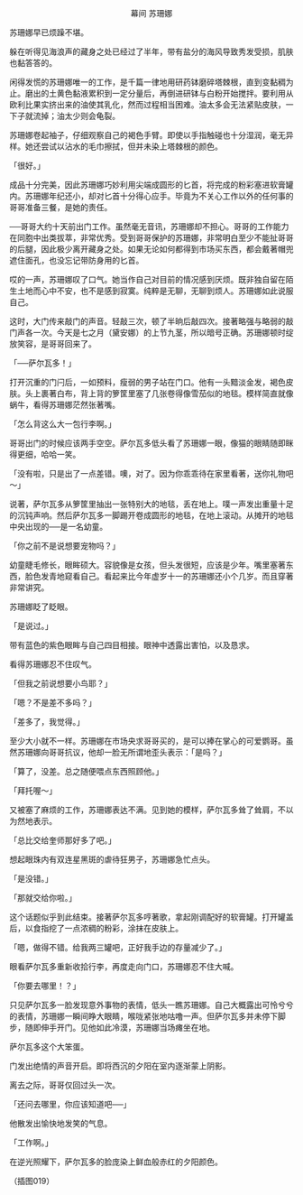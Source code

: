 <p align="center">幕间 苏珊娜</p>

苏珊娜早已烦躁不堪。

躲在听得见海浪声的藏身之处已经过了半年，带有盐分的海风导致秀发受损，肌肤也黏答答的。

闲得发慌的苏珊娜唯一的工作，是千篇一律地用研药钵磨碎塔棘根，直到变黏稠为止。磨出的土黄色黏液累积到一定分量后，再倒进研钵与白粉开始搅拌。要利用从欧利比果实挤出来的油使其乳化，然而过程相当困难。油太多会无法紧贴皮肤，一下子就流掉；油太少则会龟裂。

苏珊娜卷起袖子，仔细观察自己的褐色手臂。即使以手指触碰也十分湿润，毫无异样。她还尝试以沾水的毛巾擦拭，但并未染上塔棘根的颜色。

「很好。」

成品十分完美，因此苏珊娜巧妙利用尖端成圆形的匕首，将完成的粉彩塞进软膏罐内。苏珊娜年纪还小，却对匕首十分得心应手。毕竟为不关心工作以外的任何事的哥哥准备三餐，是她的责任。

──哥哥大约十天前出门工作。虽然毫无音讯，苏珊娜却不担心。哥哥的工作能力在同胞中出类拔萃，非常优秀。受到哥哥保护的苏珊娜，非常明白至少不能扯哥哥的后腿，因此极少离开藏身之处。如果无论如何都得到市场买东西，都会戴著帽兜遮住面孔，也没忘记带防身用的匕首。

哎的一声，苏珊娜叹了口气。她当作自己对目前的情况感到厌烦。既非独自留在陌生土地而心中不安，也不是感到寂寞。纯粹是无聊，无聊到烦人。苏珊娜如此说服自己。

这时，大门传来敲门的声音。轻敲三次，顿了半晌后敲四次。接著略强与略弱的敲门声各一次。今天是七之月（黛安娜）的上节九茎，所以暗号正确。苏珊娜顿时绽放笑容，是哥哥回来了。

「──萨尔瓦多！」

打开沉重的门闩后，一如预料，瘦弱的男子站在门口。他有一头黯淡金发，褐色皮肤。头上裹著白布，背上背的箩筐里塞了几张卷得像雪茄似的地毯。模样简直就像蜗牛，看得苏珊娜茫然张著嘴。

「怎么背这么大一包行李啊。」

哥哥出门的时候应该两手空空。萨尔瓦多低头看了苏珊娜一眼，像猫的眼睛随即眯得更细，哈哈一笑。

「没有啦，只是出了一点差错。噢，对了。因为你乖乖待在家里看著，送你礼物吧～」

说著，萨尔瓦多从箩筐里抽出一张特别大的地毯，丢在地上。噗一声发出重量十足的沉钝声响。然后萨尔瓦多一脚踢开卷成圆形的地毯，在地上滚动。从摊开的地毯中央出现的──是一名幼童。

「你之前不是说想要宠物吗？」

幼童睫毛修长，眼眸硕大。容貌像是女孩，但头发很短，应该是少年。嘴里塞著东西，脸色发青地窥看自己。看起来比今年虚岁十一的苏珊娜还小个几岁。而且穿著非常讲究。

苏珊娜眨了眨眼。

「是说过。」

带有蓝色的紫色眼眸与自己四目相接。眼神中透露出害怕，以及恳求。

看得苏珊娜忍不住叹气。

「但我之前说想要小鸟耶？」

「嗯？不是差不多吗？」

「差多了，我觉得。」

至少大小就不一样。苏珊娜在市场央求哥哥买的，是可以捧在掌心的可爱鹦哥。虽然苏珊娜向哥哥抗议，他却一脸无所谓地歪头表示：「是吗？」

「算了，没差。总之随便喂点东西照顾他。」

「拜托喔～」

又被塞了麻烦的工作，苏珊娜表达不满。见到她的模样，萨尔瓦多耸了耸肩，不以为然地表示。

「总比交给奎师那好多了吧。」

想起眼珠内有双连星黑斑的虐待狂男子，苏珊娜急忙点头。

「是没错。」

「那就交给你啦。」

这个话题似乎到此结束。接著萨尔瓦多哼著歌，拿起刚调配好的软膏罐。打开罐盖后，以食指挖了一点浓稠的粉彩，涂抹在皮肤上。

「嗯，做得不错。给我两三罐吧，正好我手边的存量减少了。」

眼看萨尔瓦多重新收拾行李，再度走向门口，苏珊娜忍不住大喊。

「你要去哪里！？」

只见萨尔瓦多一脸发现意外事物的表情，低头一瞧苏珊娜。自己大概露出可怜兮兮的表情，苏珊娜一瞬间睁大眼睛，喉咙紧张地咕噜一声。但萨尔瓦多并未停下脚步，随即伸手开门。见他如此冷漠，苏珊娜当场瘫坐在地。

萨尔瓦多这个大笨蛋。

门发出绝情的声音开启。即将西沉的夕阳在室内逐渐蒙上阴影。

离去之际，哥哥仅回过头一次。

「还问去哪里，你应该知道吧──」

他散发出愉快地发笑的气息。

「工作啊。」

在逆光照耀下，萨尔瓦多的脸庞染上鲜血般赤红的夕阳颜色。

（插图019）

